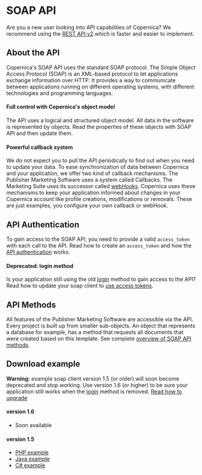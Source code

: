 # SOAP API
Are you a new user looking into API capabilities of Copernica? We recommend 
using the [REST API v2](./restv2/rest-api.md "REST-API") which is faster 
and easier to implement. 

## About the API
Copernica's SOAP API uses the standard SOAP protocol. The Simple Object 
Access Protocol (SOAP) is an XML-based protocol to let applications exchange 
information over HTTP. It provides a way to communicate between applications 
running on different operating systems, with different technologies and 
programming languages.

#### Full control with Copernica's object model
The API uses a logical and structured object model. All data in the software 
is represented by objects. Read the properties of these objects with SOAP API 
and then update them. 

#### Powerful callback system
We do not expect you to pull the API periodically to find out when you need 
to update your data. To ease synchronization of data between Copernica and 
your application, we offer two kind of callback mechanisms. The Publisher 
Marketing Software uses a system called Callbacks. The Marketing Suite
uses its successor called [webHooks](./webhooks.md). Copernica uses these 
mechanisms to keep your application informed about changes in your Copernica 
account like profile creations, modifications or removals. These are just 
examples, you configure your own callback or webHook.


## API Authentication 
To gain access to the SOAP API, you need to provide a valid `access_token` 
with each call to the API. Read how to create an `access_token` and how 
the [API authentication](./soap-api-authentication.md "Setup access tokens") works.

#### Deprecated: login method
Is your application still using the old [login](https://www.copernica.com/en/support/apireference/login) 
method to gain access to the API? Read how to update your soap client to [use access tokens](./soap-api-upgrade-login.md "Find out what you need to do").

## API Methods
All features of the Publisher Marketing Software are accessible via the API. 
Every project is built up from smaller sub-objects. An object that represents 
a database for example, has a method that requests all documents that were 
created based on this template. See complete [overview of SOAP API methods](https://www.copernica.com/en/support/apireference "SOAP API methods").

## Download example
**Warning:** example soap client version 1.5 (or older) will soon become deprecated and stop working. 
Use version 1.6 (or higher) to be sure your application still works when the [login](https://www.copernica.com/en/support/apireference/login) method is removed.
[Read how to upgrade](./soap-api-upgrade-login.md "Find out what you need to do")

#### version 1.6
- Soon available

#### version 1.5
- [PHP example](../downloads/soaptest_php_1-5.zip "SOAP API example script for PHP")
- [Java example](../downloads/soaptest_java.zip "SOAP API example script for Java")
- [C\# example](../downloads/soaptest_cs.zip "SOAP API example script for C#")
